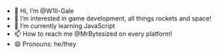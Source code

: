- 👋 Hi, I’m @W1ll-Gale
- 👀 I’m interested in game development, all things rockets and space!
- 🌱 I’m currently learning JavaScript
- 📫 How to reach me @MrBytesized on every platform!
- 😄 Pronouns: he/they

<!---
W1ll-Gale/W1ll-Gale is a ✨ special ✨ repository because its `README.md` (this file) appears on your GitHub profile.
You can click the Preview link to take a look at your changes.
--->
